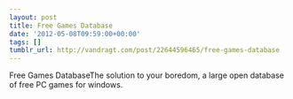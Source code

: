 ```yaml
---
layout: post
title: Free Games Database
date: '2012-05-08T09:59:00+00:00'
tags: []
tumblr_url: http://vandragt.com/post/22644596465/free-games-database
---
```

Free Games DatabaseThe solution to your boredom, a large open database of free PC games for windows.
